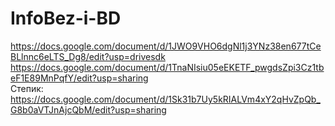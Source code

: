 # InfoBez-i-BD 
https://docs.google.com/document/d/1JWO9VHO6dgNl1j3YNz38en677tCeBLlnnc6eLTS_Dg8/edit?usp=drivesdk<br>
https://docs.google.com/document/d/1TnaNIsiu05eEKETF_pwgdsZpi3Cz1tbeF1E89MnPqfY/edit?usp=sharing<br>
Степик:<br>
https://docs.google.com/document/d/1Sk31b7Uy5kRIALVm4xY2qHvZpQb_G8b0aVTJnAjcQbM/edit?usp=sharing
